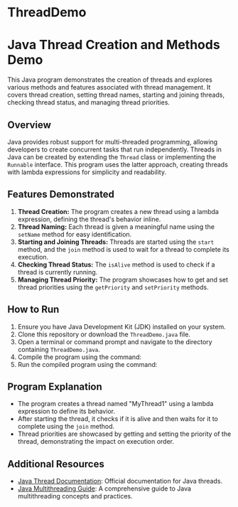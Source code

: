 # ThreadDemo
# Java Thread Creation and Methods Demo

This Java program demonstrates the creation of threads and explores various methods and features associated with thread management. It covers thread creation, setting thread names, starting and joining threads, checking thread status, and managing thread priorities.

## Overview

Java provides robust support for multi-threaded programming, allowing developers to create concurrent tasks that run independently. Threads in Java can be created by extending the `Thread` class or implementing the `Runnable` interface. This program uses the latter approach, creating threads with lambda expressions for simplicity and readability.

## Features Demonstrated

1. **Thread Creation:** The program creates a new thread using a lambda expression, defining the thread's behavior inline.
2. **Thread Naming:** Each thread is given a meaningful name using the `setName` method for easy identification.
3. **Starting and Joining Threads:** Threads are started using the `start` method, and the `join` method is used to wait for a thread to complete its execution.
4. **Checking Thread Status:** The `isAlive` method is used to check if a thread is currently running.
5. **Managing Thread Priority:** The program showcases how to get and set thread priorities using the `getPriority` and `setPriority` methods.

## How to Run

1. Ensure you have Java Development Kit (JDK) installed on your system.
2. Clone this repository or download the `ThreadDemo.java` file.
3. Open a terminal or command prompt and navigate to the directory containing `ThreadDemo.java`.
4. Compile the program using the command:
5. Run the compiled program using the command:



## Program Explanation

- The program creates a thread named "MyThread1" using a lambda expression to define its behavior.
- After starting the thread, it checks if it is alive and then waits for it to complete using the `join` method.
- Thread priorities are showcased by getting and setting the priority of the thread, demonstrating the impact on execution order.

## Additional Resources

- [Java Thread Documentation](https://docs.oracle.com/en/java/javase/17/docs/api/java.base/java/lang/Thread.html): Official documentation for Java threads.
- [Java Multithreading Guide](https://www.baeldung.com/java-multithreading): A comprehensive guide to Java multithreading concepts and practices.

